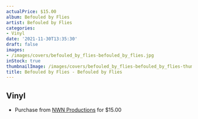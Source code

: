 ```yaml
---
actualPrice: $15.00
album: Befouled by Flies
artist: Befouled by Flies
categories:
- Vinyl
date: '2021-11-30T13:35:30'
draft: false
images:
- /images/covers/befouled_by_flies-befouled_by_flies.jpg
inStock: true
thumbnailImage: /images/covers/befouled_by_flies-befouled_by_flies-thumb.jpg
title: Befouled by Flies - Befouled by Flies
---
```


## Vinyl
* Purchase from [NWN Productions](http://shop.nwnprod.com/index.php?route=product/product&path=76&product_id=17646&sort=pd.name&order=ASC) for $15.00
